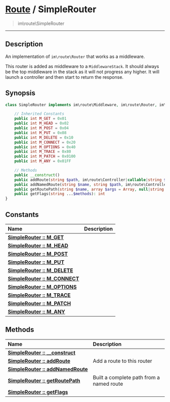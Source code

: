 # [Route](route.md) / SimpleRouter
 > im\route\SimpleRouter
____

## Description
An implementation of `im\route\Router` that works as a middleware.

This router is added as middleware to a `MiddlewareStack`.
It should always be the top middleware in the stack as it will not
progress any higher. It will launch a controller and then start to
return the response.

## Synopsis
```php
class SimpleRouter implements im\route\Middleware, im\route\Router, im\route\MethodFlags {

    // Inherited Constants
    public int M_GET = 0x01
    public int M_HEAD = 0x02
    public int M_POST = 0x04
    public int M_PUT = 0x08
    public int M_DELETE = 0x10
    public int M_CONNECT = 0x20
    public int M_OPTIONS = 0x40
    public int M_TRACE = 0x80
    public int M_PATCH = 0x0100
    public int M_ANY = 0x01FF

    // Methods
    public __construct()
    public addRoute(string $path, im\route\Controller|callable|string $controller, int $flags = im\route\Router::M_ANY): void
    public addNamedRoute(string $name, string $path, im\route\Controller|callable|string $controller, int $flags = im\route\Router::M_ANY): void
    public getRoutePath(string $name, array $args = Array, null|string $wildcard = NULL): null|string
    public getFlags(string ...$methods): int
}
```

## Constants
| Name | Description |
| :--- | :---------- |
| [__SimpleRouter&nbsp;::&nbsp;M\_GET__](route-SimpleRouter-prop_M_GET.md) |  |
| [__SimpleRouter&nbsp;::&nbsp;M\_HEAD__](route-SimpleRouter-prop_M_HEAD.md) |  |
| [__SimpleRouter&nbsp;::&nbsp;M\_POST__](route-SimpleRouter-prop_M_POST.md) |  |
| [__SimpleRouter&nbsp;::&nbsp;M\_PUT__](route-SimpleRouter-prop_M_PUT.md) |  |
| [__SimpleRouter&nbsp;::&nbsp;M\_DELETE__](route-SimpleRouter-prop_M_DELETE.md) |  |
| [__SimpleRouter&nbsp;::&nbsp;M\_CONNECT__](route-SimpleRouter-prop_M_CONNECT.md) |  |
| [__SimpleRouter&nbsp;::&nbsp;M\_OPTIONS__](route-SimpleRouter-prop_M_OPTIONS.md) |  |
| [__SimpleRouter&nbsp;::&nbsp;M\_TRACE__](route-SimpleRouter-prop_M_TRACE.md) |  |
| [__SimpleRouter&nbsp;::&nbsp;M\_PATCH__](route-SimpleRouter-prop_M_PATCH.md) |  |
| [__SimpleRouter&nbsp;::&nbsp;M\_ANY__](route-SimpleRouter-prop_M_ANY.md) |  |

## Methods
| Name | Description |
| :--- | :---------- |
| [__SimpleRouter&nbsp;::&nbsp;\_\_construct__](route-SimpleRouter-__construct.md) |  |
| [__SimpleRouter&nbsp;::&nbsp;addRoute__](route-SimpleRouter-addRoute.md) | Add a route to this router |
| [__SimpleRouter&nbsp;::&nbsp;addNamedRoute__](route-SimpleRouter-addNamedRoute.md) |  |
| [__SimpleRouter&nbsp;::&nbsp;getRoutePath__](route-SimpleRouter-getRoutePath.md) | Built a complete path from a named route |
| [__SimpleRouter&nbsp;::&nbsp;getFlags__](route-SimpleRouter-getFlags.md) |  |
